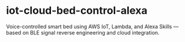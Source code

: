# iot-cloud-bed-control-alexa
Voice-controlled smart bed using AWS IoT, Lambda, and Alexa Skills — based on BLE signal reverse engineering and cloud integration.

